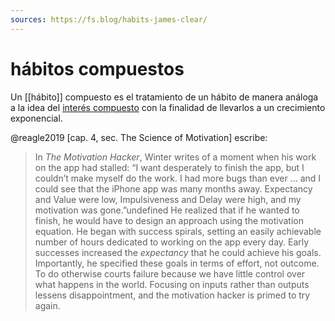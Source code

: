 ```yaml
---
sources: https://fs.blog/habits-james-clear/
---
```

# hábitos compuestos

Un [[hábito]] compuesto es el tratamiento de un hábito de manera análoga a la idea del [interés compuesto](https://es.wikipedia.org/wiki/Inter%C3%A9s_compuesto) con la finalidad de llevarlos a un crecimiento exponencial.

@reagle2019 [cap. 4, sec. The Science of Motivation] escribe:

>In _The Motivation Hacker_, Winter writes of a moment when his work on the app had stalled: “I want desperately to finish the app, but I couldn’t make myself do the work. I had more bugs than ever … and I could see that the iPhone app was many months away. Expectancy and Value were low, Impulsiveness and Delay were high, and my motivation was gone.”undefined He realized that if he wanted to finish, he would have to design an approach using the motivation equation. He began with success spirals, setting an easily achievable number of hours dedicated to working on the app every day. Early successes increased the _expectancy_ that he could achieve his goals. Importantly, he specified these goals in terms of effort, not outcome. To do otherwise courts failure because we have little control over what happens in the world. Focusing on inputs rather than outputs lessens disappointment, and the motivation hacker is primed to try again.
